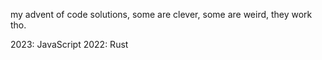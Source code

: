 my advent of code solutions, some are clever, some are weird, they work tho.

2023: JavaScript
2022: Rust
